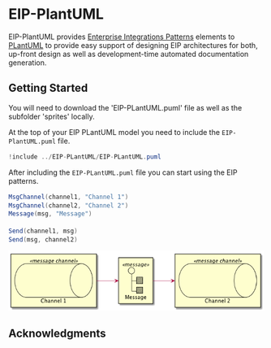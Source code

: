 # EIP-PlantUML

EIP-PlantUML provides [Enterprise Integrations Patterns](https://www.enterpriseintegrationpatterns.com/) elements to [PLantUML](http://plantuml.com/) to provide easy support of designing EIP architectures for both, up-front design as well as development-time automated documentation generation.  

## Getting Started

You will need to download the 'EIP-PLantUML.puml' file as well as the subfolder 'sprites' locally. 

At the top of your EIP PLantUML model you need to include the `EIP-PlantUML.puml` file.

```c#
!include ../EIP-PLantUML/EIP-PLantUML.puml
```
After including the `EIP-PLantUML.puml` file you can start using the EIP patterns. 

```c#
MsgChannel(channel1, "Channel 1")
MsgChannel(channel2, "Channel 2")
Message(msg, "Message")

Send(channel1, msg)
Send(msg, channel2)
```
![Message Example](images/message_example.png)

## Acknowledgments